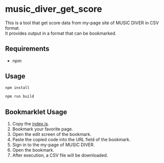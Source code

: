# music_diver_get_score

This is a tool that get score data from my-page site of MUSIC DIVER in CSV format.  
It provides output in a format that can be bookmarked.

## Requirements

- npm

## Usage

```sh
npm install
```

```sh
npm run build
```

## Bookmarklet Usage

1. Copy the [index.js](https://github.com/Kanagu09/music_diver_get_score/blob/main/dist/index.js).
2. Bookmark your favorite page.
3. Open the edit screen of the bookmark.
4. Paste the copied code into the URL field of the bookmark.
5. Sign in to the my-page of MUSIC DIVER.
6. Open the bookmark.
7. After execution, a CSV file will be downloaded.
